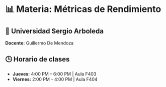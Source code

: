 # 📊 Materia: Métricas de Rendimiento

## 🏫 Universidad Sergio Arboleda  
**Docente:** Guillermo De Mendoza  

## 🕒 Horario de clases
- **Jueves:** 4:00 PM – 6:00 PM | Aula F403  
- **Viernes:** 2:00 PM - 4:00 PM | Aula F404
